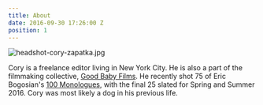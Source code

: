 ```yaml
---
title: About
date: 2016-09-30 17:26:00 Z
position: 1
---
```


![headshot-cory-zapatka.jpg]({{site.baseurl}}/uploads/headshot-cory-zapatka.jpg)

Cory is a freelance editor living in New York City. He is also a part of the filmmaking collective, [Good Baby Films](http://www.goodbabyfilms.com). He recently shot 75 of Eric Bogosian's [100 Monologues](http://www.100monologues.com), with the final 25 slated for Spring and Summer 2016. Cory was most likely a dog in his previous life.